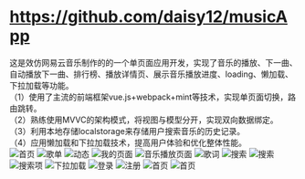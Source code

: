 # https://github.com/daisy12/musicApp

这是效仿网易云音乐制作的的一个单页面应用开发，实现了音乐的播放、下一曲、自动播放下一曲、排行榜、播放详情页、展示音乐播放进度、loading、懒加载、下拉加载等功能。                                                                                                                             
（1）使用了主流的前端框架vue.js+webpack+mint等技术，实现单页面切换，路由跳转。                                                             
（2）熟练使用MVVC的架构模式，将视图与模型分开，实现双向数据绑定。                                                                           
（3）利用本地存储localstorage来存储用户搜索音乐的历史记录。                                                                               
（4）应用懒加载和下拉加载技术，提高用户体验和优化整体性能。                                                                                                                                                  
![首页](https://github.com/daisy12/musicApp/blob/master/src/assets/image/music/1.png)
![歌单](https://github.com/daisy12/musicApp/blob/master/src/assets/image/music/2.png)
![动态](https://github.com/daisy12/musicApp/blob/master/src/assets/image/music/3.png)
![我的页面](https://github.com/daisy12/musicApp/blob/master/src/assets/image/music/4.png)
![音乐播放页面](https://github.com/daisy12/musicApp/blob/master/src/assets/image/music/5.png)
![歌词](https://github.com/daisy12/musicApp/blob/master/src/assets/image/music/6.png)
![搜索](https://github.com/daisy12/musicApp/blob/master/src/assets/image/music/7.png)
![搜索](https://github.com/daisy12/musicApp/blob/master/src/assets/image/music/8.png)
![搜索项](https://github.com/daisy12/musicApp/blob/master/src/assets/image/music/9.png)
![下拉加载](https://github.com/daisy12/musicApp/blob/master/src/assets/image/music/10.png)
![登录](https://github.com/daisy12/musicApp/blob/master/src/assets/image/music/11.png)
![注册](https://github.com/daisy12/musicApp/blob/master/src/assets/image/music/12.png)
![首页](https://github.com/daisy12/musicApp/blob/master/src/assets/image/music/13.png)
![首页](https://github.com/daisy12/musicApp/blob/master/src/assets/image/music/14.png)
